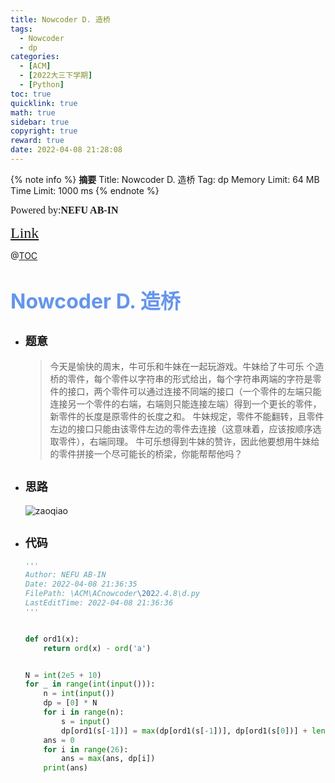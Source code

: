 ```yaml
---
title: Nowcoder D. 造桥
tags:
  - Nowcoder
  - dp
categories:
  - [ACM]
  - [2022大三下学期]
  - [Python]
toc: true
quicklink: true
math: true
sidebar: true
copyright: true
reward: true
date: 2022-04-08 21:28:08
---
```



{% note info %}
**摘要**
Title: Nowcoder D. 造桥
Tag: dp
Memory Limit: 64 MB
Time Limit: 1000 ms
{% endnote %}
<!-- more -->

<font size=3 face=楷体>Powered by:**NEFU AB-IN**</font>

<font color=#FFA500 size=5 face=楷体>[Link](https://ac.nowcoder.com/acm/contest/11224/D)</font>

@[TOC](文章目录)

# <font color=#6495ED size=6>Nowcoder D. 造桥</font>

* ## <font size=4 face=粗体>题意</font>

  >今天是愉快的周末，牛可乐和牛妹在一起玩游戏。牛妹给了牛可乐  个造桥的零件，每个零件以字符串的形式给出，每个字符串两端的字符是零件的接口，两个零件可以通过连接不同端的接口（一个零件的左端只能连接另一个零件的右端，右端则只能连接左端）得到一个更长的零件，新零件的长度是原零件的长度之和。
  >牛妹规定，零件不能翻转，且零件左边的接口只能由该零件左边的零件去连接（这意味着，应该按顺序选取零件），右端同理。
  >牛可乐想得到牛妹的赞许，因此他要想用牛妹给的零件拼接一个尽可能长的桥梁，你能帮帮他吗？

* ## <font size=4 face=粗体>思路</font>

  ![zaoqiao](https://oss.ab-in.cn/Pictures/zaoqiao.png)

* ## <font size=4 face=粗体>代码</font>

  ```python
  '''
  Author: NEFU AB-IN
  Date: 2022-04-08 21:36:35
  FilePath: \ACM\ACnowcoder\2022.4.8\d.py
  LastEditTime: 2022-04-08 21:36:36
  '''


  def ord1(x):
      return ord(x) - ord('a')


  N = int(2e5 + 10)
  for _ in range(int(input())):
      n = int(input())
      dp = [0] * N
      for i in range(n):
          s = input()
          dp[ord1(s[-1])] = max(dp[ord1(s[-1])], dp[ord1(s[0])] + len(s))
      ans = 0
      for i in range(26):
          ans = max(ans, dp[i])
      print(ans)

  ```